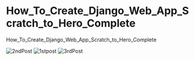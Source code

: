 # How_To_Create_Django_Web_App_Scratch_to_Hero_Complete
How_To_Create_Django_Web_App_Scratch_to_Hero_Complete


![2ndPost](https://github.com/adnanmajeed82/How_To_Create_Django_Web_App_Scratch_to_Hero_Complete/assets/49750395/61d9e28f-ed6a-4dbe-8c7d-e7a2f32eeb40)
![1stpost](https://github.com/adnanmajeed82/How_To_Create_Django_Web_App_Scratch_to_Hero_Complete/assets/49750395/90aff532-6757-4230-8935-8f9c0b3b87b4)
![3rdPost](https://github.com/adnanmajeed82/How_To_Create_Django_Web_App_Scratch_to_Hero_Complete/assets/49750395/bd0376ab-e915-47d8-91fd-e31593a6557d)

